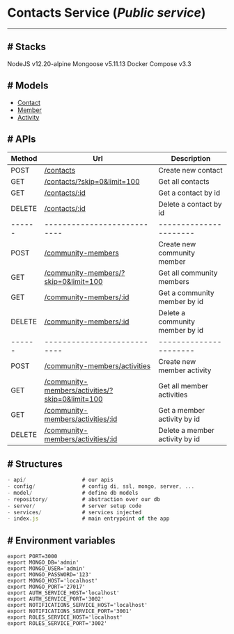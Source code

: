 # Contacts Service (**_Public service_**)

---

## # Stacks

NodeJS v12.20-alpine
Mongoose v5.11.13
Docker Compose v3.3

## # Models

- [Contact](src/models/contact.model.js)
- [Member](src/models/contact.model.js)
- [Activity](src/models/contact.model.js)

## # APIs

| Method | Url                                                                   | Description                     |
| ------ | --------------------------------------------------------------------- | ------------------------------- |
| POST   | [/contacts](src/api/contacts.js)                                      | Create new contact              |
| GET    | [/contacts/?skip=0&limit=100](src/api/contacts.js)                    | Get all contacts                |
| GET    | [/contacts/:id](src/api/contacts.js)                                  | Get a contact by id             |
| DELETE | [/contacts/:id](src/api/contacts.js)                                  | Delete a contact by id          |
| ------ | ---------------------------                                           | ----------------------          |
| POST   | [/community-members](src/api/members.js)                              | Create new community member     |
| GET    | [/community-members/?skip=0&limit=100](src/api/members.js)            | Get all community members       |
| GET    | [/community-members/:id](src/api/members.js)                          | Get a community member by id    |
| DELETE | [/community-members/:id](src/api/members.js)                          | Delete a community member by id |
| ------ | ---------------------------                                           | ----------------------          |
| POST   | [/community-members/activities](src/api/members.js)                   | Create new member activity      |
| GET    | [/community-members/activities/?skip=0&limit=100](src/api/members.js) | Get all member activities       |
| GET    | [/community-members/activities/:id](src/api/members.js)               | Get a member activity by id     |
| DELETE | [/community-members/activities/:id](src/api/members.js)               | Delete a member activity by id  |

## # Structures

```js
- api/                  # our apis
- config/               # config di, ssl, mongo, server, ...
- model/                # define db models
- repository/           # abstraction over our db
- server/               # server setup code
- services/             # services injected
- index.js              # main entrypoint of the app
```

## # Environment variables

```
export PORT=3000
export MONGO_DB='admin'
export MONGO_USER='admin'
export MONGO_PASSWORD='123'
export MONGO_HOST='localhost'
export MONGO_PORT='27017'
export AUTH_SERVICE_HOST='localhost'
export AUTH_SERVICE_PORT='3002'
export NOTIFICATIONS_SERVICE_HOST='localhost'
export NOTIFICATIONS_SERVICE_PORT='3001'
export ROLES_SERVICE_HOST='localhost'
export ROLES_SERVICE_PORT='3002'
```
